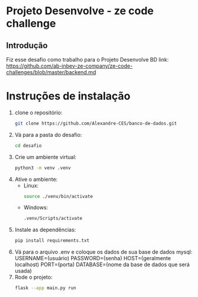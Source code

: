# Projeto Desenvolve - ze code challenge

## Introdução
Fiz esse desafio como trabalho para o Projeto Desenvolve BD
link: https://github.com/ab-inbev-ze-company/ze-code-challenges/blob/master/backend.md

# Instruções de instalação

1. clone o repositório:
    ```bash
    git clone https://github.com/Alexandre-CES/banco-de-dados.git
2. Vá para a pasta do desafio:
    ```bash
    cd desafio
3. Crie um ambiente virtual:
    ```bash
    python3 -m venv .venv
4. Ative o ambiente:
    * Linux:
        ```bash
        source ./venv/bin/activate
    * Windows:
        ```bash
        .venv/Scripts/activate
5. Instale as dependências:
    ```bash
    pip install requirements.txt
6. Vá para o arquivo .env e coloque os dados de sua base de dados mysql:
    USERNAME=(usuário)
    PASSWORD=(senha)
    HOST=(geralmente localhost)
    PORT=(porta)
    DATABASE=(nome da base de dados que será usada)
7. Rode o projeto:
    ```bash
    flask --app main.py run
